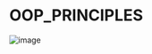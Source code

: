 # OOP_PRINCIPLES

![image](https://user-images.githubusercontent.com/103298913/170786007-37db040e-4f4d-4c34-9677-0157aebc9d5f.png)
